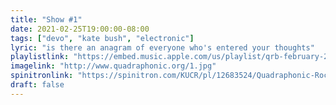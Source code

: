 ```yaml
---
title: "Show #1"
date: 2021-02-25T19:00:00-08:00
tags: ["devo", "kate bush", "electronic"]
lyric: "is there an anagram of everyone who's entered your thoughts"
playlistlink: "https://embed.music.apple.com/us/playlist/qrb-february-25/pl.u-2xKaIB2e4y"
imagelink: "http://www.quadraphonic.org/1.jpg"
spinitronlink: "https://spinitron.com/KUCR/pl/12683524/Quadraphonic-Rock-Block"
draft: false
---
```

